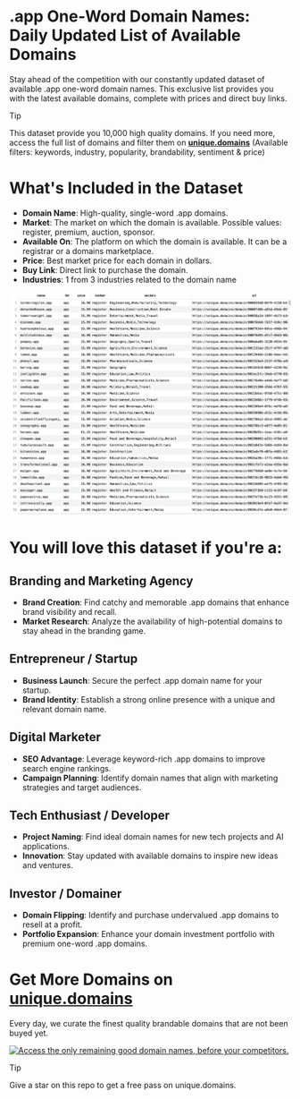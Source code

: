# .app One-Word Domain Names: Daily Updated List of Available Domains

Stay ahead of the competition with our constantly updated dataset of available .app one-word domain names. This exclusive list provides you with the latest available domains, complete with prices and direct buy links.

> [!TIP]
> This dataset provide you 10,000 high quality domains.
> If you need more, access the full list of domains and filter them on **[unique.domains](https://unique.domains)** (Available filters: keywords, industry, popularity, brandability, sentiment & price)

# What's Included in the Dataset

- **Domain Name**: High-quality, single-word .app domains.
- **Market**: The market on which the domain is available. Possible values: register, premium, auction, sponsor.
- **Available On**: The platform on which the domain is available. It can be a registrar or a domains marketplace.
- **Price**: Best market price for each domain in dollars.
- **Buy Link**: Direct link to purchase the domain.
- **Industries**: 1 from 3 industries related to the domain name

![List of 10,000 available .app one-word domain names](https://github.com/UniqueDomains/app-oneword-domain/blob/main/preview.png?raw=true)

# You will love this dataset if you're a:

## Branding and Marketing Agency

- **Brand Creation**: Find catchy and memorable .app domains that enhance brand visibility and recall.
- **Market Research**: Analyze the availability of high-potential domains to stay ahead in the branding game.

## Entrepreneur / Startup

- **Business Launch**: Secure the perfect .app domain name for your startup.
- **Brand Identity**: Establish a strong online presence with a unique and relevant domain name.

## Digital Marketer

- **SEO Advantage**: Leverage keyword-rich .app domains to improve search engine rankings.
- **Campaign Planning**: Identify domain names that align with marketing strategies and target audiences.

## Tech Enthusiast / Developer

- **Project Naming**: Find ideal domain names for new tech projects and AI applications.
- **Innovation**: Stay updated with available domains to inspire new ideas and ventures.

## Investor / Domainer

- **Domain Flipping**: Identify and purchase undervalued .app domains to resell at a profit.
- **Portfolio Expansion**: Enhance your domain investment portfolio with premium one-word .app domains.

# Get More Domains on [unique.domains](https://unique.domains)

Every day, we curate the finest quality brandable domains that are not been buyed yet.

[![Access the only remaining good domain names, before your competitors.](https://github.com/UniqueDomains/app-oneword-domains/blob/main/unique.domains.png?raw=true)](https://unique.domains)

> [!TIP]
> Give a star on this repo to get a free pass on unique.domains.
